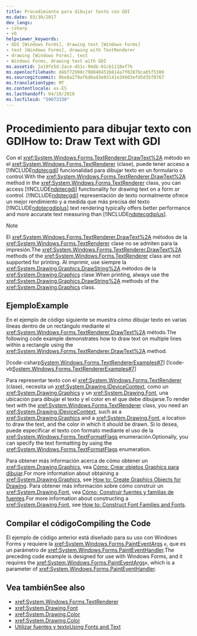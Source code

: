```yaml
---
title: Procedimiento para dibujar texto con GDI
ms.date: 03/30/2017
dev_langs:
- csharp
- vb
helpviewer_keywords:
- GDI [Windows Forms], drawing text [Windows Forms]
- text [Windows Forms], drawing with TextRenderer
- drawing [Windows Forms], text
- Windows Forms, drawing text with GDI
ms.assetid: 2a19fe5d-2ace-451c-94db-01cb1118ef7b
ms.openlocfilehash: d4bf72998c798040451b814a7f0287bca65f5300
ms.sourcegitcommit: 0be8a279af6d8a43e03141e349d3efd5d35f8767
ms.translationtype: MT
ms.contentlocale: es-ES
ms.lasthandoff: 04/18/2019
ms.locfileid: "59073330"
---
```

# <a name="how-to-draw-text-with-gdi"></a><span data-ttu-id="afd59-102">Procedimiento para dibujar texto con GDI</span><span class="sxs-lookup"><span data-stu-id="afd59-102">How to: Draw Text with GDI</span></span>
<span data-ttu-id="afd59-103">Con el <xref:System.Windows.Forms.TextRenderer.DrawText%2A> método en el <xref:System.Windows.Forms.TextRenderer> (clase), puede tener acceso a [!INCLUDE[ndptecgdi](../../../../includes/ndptecgdi-md.md)] funcionalidad para dibujar texto en un formulario o control.</span><span class="sxs-lookup"><span data-stu-id="afd59-103">With the <xref:System.Windows.Forms.TextRenderer.DrawText%2A> method in the <xref:System.Windows.Forms.TextRenderer> class, you can access [!INCLUDE[ndptecgdi](../../../../includes/ndptecgdi-md.md)] functionality for drawing text on a form or control.</span></span> [!INCLUDE[ndptecgdi](../../../../includes/ndptecgdi-md.md)] <span data-ttu-id="afd59-104">representación de texto normalmente ofrece un mejor rendimiento y a medida que más precisa del texto [!INCLUDE[ndptecgdiplus](../../../../includes/ndptecgdiplus-md.md)].</span><span class="sxs-lookup"><span data-stu-id="afd59-104">text rendering typically offers better performance and more accurate text measuring than [!INCLUDE[ndptecgdiplus](../../../../includes/ndptecgdiplus-md.md)].</span></span>  
  
> [!NOTE]
>  <span data-ttu-id="afd59-105">El <xref:System.Windows.Forms.TextRenderer.DrawText%2A> métodos de la <xref:System.Windows.Forms.TextRenderer> clase no se admiten para la impresión.</span><span class="sxs-lookup"><span data-stu-id="afd59-105">The <xref:System.Windows.Forms.TextRenderer.DrawText%2A> methods of the <xref:System.Windows.Forms.TextRenderer> class are not supported for printing.</span></span> <span data-ttu-id="afd59-106">Al imprimir, use siempre la <xref:System.Drawing.Graphics.DrawString%2A> métodos de la <xref:System.Drawing.Graphics> clase.</span><span class="sxs-lookup"><span data-stu-id="afd59-106">When printing, always use the <xref:System.Drawing.Graphics.DrawString%2A> methods of the <xref:System.Drawing.Graphics> class.</span></span>  
  
## <a name="example"></a><span data-ttu-id="afd59-107">Ejemplo</span><span class="sxs-lookup"><span data-stu-id="afd59-107">Example</span></span>  
 <span data-ttu-id="afd59-108">En el ejemplo de código siguiente se muestra cómo dibujar texto en varias líneas dentro de un rectángulo mediante el <xref:System.Windows.Forms.TextRenderer.DrawText%2A> método.</span><span class="sxs-lookup"><span data-stu-id="afd59-108">The following code example demonstrates how to draw text on multiple lines within a rectangle using the <xref:System.Windows.Forms.TextRenderer.DrawText%2A> method.</span></span>  
  
 [!code-csharp[System.Windows.Forms.TextRendererExamples#7](~/samples/snippets/csharp/VS_Snippets_Winforms/System.Windows.Forms.TextRendererExamples/CS/Form1.cs#7)]
 [!code-vb[System.Windows.Forms.TextRendererExamples#7](~/samples/snippets/visualbasic/VS_Snippets_Winforms/System.Windows.Forms.TextRendererExamples/VB/Form1.vb#7)]  
  
 <span data-ttu-id="afd59-109">Para representar texto con el <xref:System.Windows.Forms.TextRenderer> (clase), necesita un <xref:System.Drawing.IDeviceContext>, como un <xref:System.Drawing.Graphics> y un <xref:System.Drawing.Font>, una ubicación para dibujar el texto y el color en el que debe dibujarse.</span><span class="sxs-lookup"><span data-stu-id="afd59-109">To render text with the <xref:System.Windows.Forms.TextRenderer> class, you need an <xref:System.Drawing.IDeviceContext>, such as a <xref:System.Drawing.Graphics> and a <xref:System.Drawing.Font>, a location to draw the text, and the color in which it should be drawn.</span></span> <span data-ttu-id="afd59-110">Si lo desea, puede especificar el texto con formato mediante el uso de la <xref:System.Windows.Forms.TextFormatFlags> enumeración.</span><span class="sxs-lookup"><span data-stu-id="afd59-110">Optionally, you can specify the text formatting by using the <xref:System.Windows.Forms.TextFormatFlags> enumeration.</span></span>  
  
 <span data-ttu-id="afd59-111">Para obtener más información acerca de cómo obtener un <xref:System.Drawing.Graphics>, vea [Cómo: Crear objetos Graphics para dibujar](how-to-create-graphics-objects-for-drawing.md).</span><span class="sxs-lookup"><span data-stu-id="afd59-111">For more information about obtaining a <xref:System.Drawing.Graphics>, see [How to: Create Graphics Objects for Drawing](how-to-create-graphics-objects-for-drawing.md).</span></span> <span data-ttu-id="afd59-112">Para obtener más información sobre cómo construir un <xref:System.Drawing.Font>, vea [Cómo: Construir fuentes y familias de fuentes](how-to-construct-font-families-and-fonts.md).</span><span class="sxs-lookup"><span data-stu-id="afd59-112">For more information about constructing a <xref:System.Drawing.Font>, see [How to: Construct Font Families and Fonts](how-to-construct-font-families-and-fonts.md).</span></span>  
  
## <a name="compiling-the-code"></a><span data-ttu-id="afd59-113">Compilar el código</span><span class="sxs-lookup"><span data-stu-id="afd59-113">Compiling the Code</span></span>  
 <span data-ttu-id="afd59-114">El ejemplo de código anterior está diseñado para su uso con Windows Forms y requiere la <xref:System.Windows.Forms.PaintEventArgs> `e`, que es un parámetro de <xref:System.Windows.Forms.PaintEventHandler>.</span><span class="sxs-lookup"><span data-stu-id="afd59-114">The preceding code example is designed for use with Windows Forms, and it requires the <xref:System.Windows.Forms.PaintEventArgs>`e`, which is a parameter of <xref:System.Windows.Forms.PaintEventHandler>.</span></span>  
  
## <a name="see-also"></a><span data-ttu-id="afd59-115">Vea también</span><span class="sxs-lookup"><span data-stu-id="afd59-115">See also</span></span>

- <xref:System.Windows.Forms.TextRenderer>
- <xref:System.Drawing.Font>
- <xref:System.Drawing.Color>
- <xref:System.Drawing.Color>
- [<span data-ttu-id="afd59-116">Utilizar fuentes y texto</span><span class="sxs-lookup"><span data-stu-id="afd59-116">Using Fonts and Text</span></span>](using-fonts-and-text.md)
